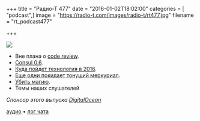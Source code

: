 +++
title = "Радио-Т 477"
date = "2016-01-02T18:02:00"
categories = [ "podcast",]
image = "https://radio-t.com/images/radio-t/rt477.jpg"
filename = "rt_podcast477"

+++

![](https://radio-t.com/images/radio-t/rt477.jpg)

- Вне плана о [code review](https://news.radio-t.com/post/code-review).
- [Consul 0.6](https://news.radio-t.com/post/consul-0-6-hashicorp).
- [Куда пойдет технология в 2016](https://news.radio-t.com/post/9-developer-trends-you-can-bank-on-in-2016).
- [Еще одни покидает тонущий меркуриал](https://news.radio-t.com/post/razrabotka-python-perenositsia-na-git-i-github).
- [Убить магию](https://news.radio-t.com/post/let-the-magic-die-murze-be).
- Темы наших слушателей

_Спонсор этого выпуска [DigitalOcean](https://www.digitalocean.com)_

[аудио](http://cdn.radio-t.com/rt_podcast477.mp3) • [лог чата](http://chat.radio-t.com/logs/radio-t-477.html)
<audio src="http://cdn.radio-t.com/rt_podcast477.mp3" preload="none"></audio>